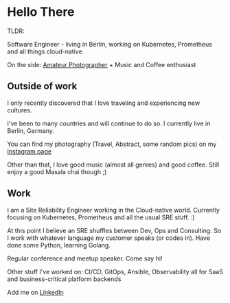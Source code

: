 # Hello There

TLDR:

Software Engineer - living in Berlin, working on Kubernetes, Prometheus and all things cloud-native

On the side: [Amateur Photographer](https://www.instagram.com/aditya.konarde/) + Music and Coffee enthusiast

## Outside of work

I only recently discovered that I love traveling and experiencing new cultures.

I've been to many countries and will continue to do so. I currently live in Berlin, Germany.

You can find my photography (Travel, Abstract, some random pics) on my [Instagram page](https://www.instagram.com/aditya.konarde/)

Other than that, I love good music (almost all genres) and good coffee. Still enjoy a good Masala chai though ;)

## Work

I am a Site Reliability Engineer working in the Cloud-native world. Currently focusing on Kubernetes, Prometheus and all the usual SRE stuff. :)

At this point I believe an SRE shuffles between Dev, Ops and Consulting. So I work with whatever language my customer speaks (or codes in). Have done some Python, learning Golang.

Regular conference and meetup speaker. Come say hi!

Other stuff I've worked on: CI/CD, GitOps, Ansible, Observability all for SaaS and business-critical platform backends

Add me on [LinkedIn](https://www.linkedin.com/in/adityakonarde/)
